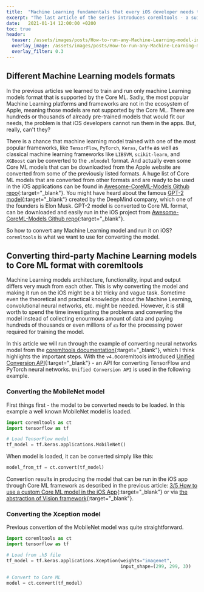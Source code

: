 ```yaml
---
title:  "Machine Learning fundamentals that every iOS developer needs to know: 5/5 How to run any Machine Learning model in the iOS App"
excerpt: "The last article of the series introduces coremltools - a suite of scripts for converting Machine Learning models to Core ML acceptable format."
date:   2021-01-14 12:00:00 +0200
toc: true
header:
  teaser: /assets/images/posts/How-to-run-any-Machine-Learning-model-in-the-iOS-App-cover.jpg
  overlay_image: /assets/images/posts/How-to-run-any-Machine-Learning-model-in-the-iOS-App-cover.jpg
  overlay_filter: 0.3
---
```


## Different Machine Learning models formats

In the previous articles we learned to train and run only machine Learning models format that is supported by the Core ML. Sadly, the most popular Machine Learning platforms and frameworks are not in the ecosystem of Apple, meaning those models are not supported by the Core ML. There are hundreds or thousands of already pre-trained models that would fit our needs, the problem is that iOS developers cannot run them in the apps. But, really, can't they?

There is a chance that machine learning model trained with one of the most popular frameworks, like `TensorFlow`, `PyTorch`, `Keras`, `Caffe` as well as classical machine learning frameworks like `LIBSVM`, `scikit-learn`, and `XGBoost` can be converted to the `.mlmodel` format. And actually even some Core ML models that can be downloadted from the Apple website are converted from some of the previously listed formats. A huge list of Core ML models that are converted from other formats and are ready to be used in the iOS applications can be found in [Awesome-CoreML-Models Github repo](https://github.com/likedan/Awesome-CoreML-Models){:target="_blank"}. You might have heard about the famous [GPT-2 model](https://en.wikipedia.org/wiki/GPT-2){:target="_blank"} created by the DeepMind company, which one of the founders is Elon Musk. GPT-2 model is converted to Core ML format, can be downloaded and easily run in the iOS project from [Awesome-CoreML-Models Github repo](https://github.com/likedan/Awesome-CoreML-Models){:target="_blank"}.

So how to convert any Machine Learning model and run it on iOS? `coremltools` is what we want to use for converting the model.

## Converting third-party Machine Learning models to Core ML format with coremltools

Machine Learning models architecture, functionality, input and output differs very much from each other. This is why converting the model and making it run on the iOS might be a bit tricky and vague task. Sometime even the theoretical and practical knowledge about the Machine Learning, convolutional neural networks, etc. might be needed. However, it is still worth to spend the time investigating the problems and converting the model instead of collecting enourmous amount of data and paying hundreds of thousands or even millions of 💵 for the processing power required for training the model.

In this article we will run through the example of converting neural networks model from the [coremltools documentation](https://coremltools.readme.io/docs/what-are-coreml-tools){:target="_blank"}, which I think highlights the important steps. With the `v4.0`coremltools introduced [Unified Conversion API](https://coremltools.readme.io/docs/unified-conversion-api){:target="_blank"} - an API for converting TensorFlow and PyTorch neural networks. `Unified Conversion API` is used in the following example.

### Converting the MobileNet model

First things first - the model to be converted needs to be loaded. In this example a well known MobileNet model is loaded.

```python
import coremltools as ct
import tensorflow as tf

# Load TensorFlow model
tf_model = tf.keras.applications.MobileNet()
```

When model is loaded, it can be converted simply like this:

```python
model_from_tf = ct.convert(tf_model)
```

Convertion results in producing the model that can be run in the iOS app through Core ML framework as described in the previous article: [3/5 How to use a custom Core ML model in the iOS App](/ML-fundamentals-that-every-iOS-developer-needs-to-know-3-5-How-to-use-a-custom-CoreML-model-in-the-iOS-App){:target="_blank"} or via [the abstraction of Vision framework](/ML-fundamentals-that-every-iOS-developer-needs-to-know-2-5-Native-domain-specific-ML-frameworks-for-iOS-developers){:target="_blank"}.

### Converting the Xception model

Previous convertion of the MobileNet model was quite straightforward.

```python
import coremltools as ct 
import tensorflow as tf

# Load from .h5 file
tf_model = tf.keras.applications.Xception(weights="imagenet", 
                                          input_shape=(299, 299, 3))

# Convert to Core ML
model = ct.convert(tf_model)
```